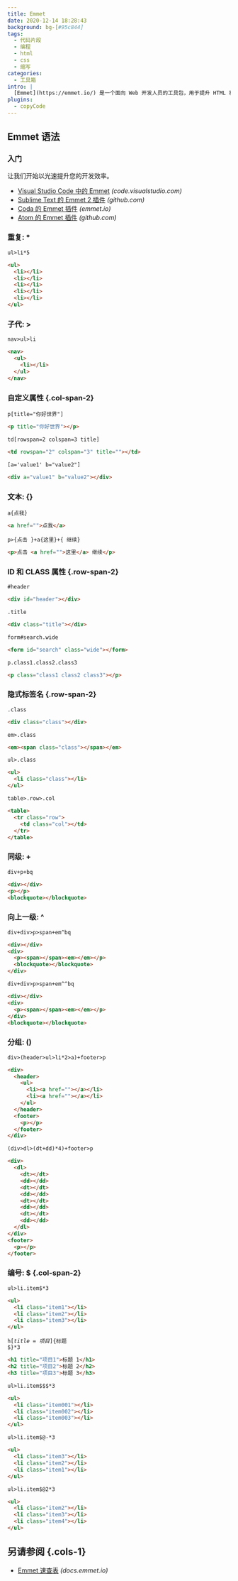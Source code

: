 ```yaml
---
title: Emmet
date: 2020-12-14 18:28:43
background: bg-[#95c844]
tags:
  - 代码片段
  - 编程
  - html
  - css
  - 缩写
categories:
  - 工具箱
intro: |
  [Emmet](https://emmet.io/) 是一个面向 Web 开发人员的工具包，用于提升 HTML 和 CSS 代码编写效率，它允许您使用众所周知的 CSS 选择器以光速编写大型 HTML 代码块。
plugins:
  - copyCode
---
```


## Emmet 语法

### 入门

让我们开始以光速提升您的开发效率。

- [Visual Studio Code 中的 Emmet](https://code.visualstudio.com/docs/editor/emmet) _(code.visualstudio.com)_
- [Sublime Text 的 Emmet 2 插件](https://github.com/emmetio/sublime-text-plugin) _(github.com)_
- [Coda 的 Emmet 插件](https://emmet.io/download/coda/) _(emmet.io)_
- [Atom 的 Emmet 插件](https://github.com/emmetio/emmet-atom#readme) _(github.com)_

### 重复: \*

<code>ul>li\*5</code>

```html
<ul>
  <li></li>
  <li></li>
  <li></li>
  <li></li>
  <li></li>
</ul>
```

### 子代: >

`nav>ul>li`

```html
<nav>
  <ul>
    <li></li>
  </ul>
</nav>
```

### 自定义属性 {.col-span-2}

<code>p[title="你好世界"]</code>

```html
<p title="你好世界"></p>
```

`td[rowspan=2 colspan=3 title]`

```html
<td rowspan="2" colspan="3" title=""></td>
```

`[a='value1' b="value2"]`

```html
<div a="value1" b="value2"></div>
```

### 文本: {}

<code>a{点我}</code>

```html
<a href="">点我</a>
```

<code>p>{点击 }+a{这里}+{ 继续}</code>

```html {.wrap}
<p>点击 <a href="">这里</a> 继续</p>
```

### ID 和 CLASS 属性 {.row-span-2}

`#header`

```html
<div id="header"></div>
```

`.title`

```html
<div class="title"></div>
```

`form#search.wide`

```html
<form id="search" class="wide"></form>
```

`p.class1.class2.class3`

```html
<p class="class1 class2 class3"></p>
```

### 隐式标签名 {.row-span-2}

`.class`

```html
<div class="class"></div>
```

`em>.class`

```html
<em><span class="class"></span></em>
```

`ul>.class`

```html
<ul>
  <li class="class"></li>
</ul>
```

`table>.row>.col`

```html
<table>
  <tr class="row">
    <td class="col"></td>
  </tr>
</table>
```

### 同级: +

`div+p+bq`

```html
<div></div>
<p></p>
<blockquote></blockquote>
```

### 向上一级: ^

`div+div>p>span+em^bq`

```html
<div></div>
<div>
  <p><span></span><em></em></p>
  <blockquote></blockquote>
</div>
```

`div+div>p>span+em^^bq`

```html
<div></div>
<div>
  <p><span></span><em></em></p>
</div>
<blockquote></blockquote>
```

### 分组: ()

<code>div>(header>ul>li\*2>a)+footer>p</code>

```html
<div>
  <header>
    <ul>
      <li><a href=""></a></li>
      <li><a href=""></a></li>
    </ul>
  </header>
  <footer>
    <p></p>
  </footer>
</div>
```

<code>(div>dl>(dt+dd)\*4)+footer>p</code>

```html
<div>
  <dl>
    <dt></dt>
    <dd></dd>
    <dt></dt>
    <dd></dd>
    <dt></dt>
    <dd></dd>
    <dt></dt>
    <dd></dd>
  </dl>
</div>
<footer>
  <p></p>
</footer>
```

### 编号: $ {.col-span-2}

<code>ul>li.item$\*3</code>

```html
<ul>
  <li class="item1"></li>
  <li class="item2"></li>
  <li class="item3"></li>
</ul>
```

<code>h$[title=项目$]{标题 $}\*3</code>

```html
<h1 title="项目1">标题 1</h1>
<h2 title="项目2">标题 2</h2>
<h3 title="项目3">标题 3</h3>
```

<code>ul>li.item$$$\*3</code>

```html
<ul>
  <li class="item001"></li>
  <li class="item002"></li>
  <li class="item003"></li>
</ul>
```

<code>ul>li.item$@-\*3</code>

```html
<ul>
  <li class="item3"></li>
  <li class="item2"></li>
  <li class="item1"></li>
</ul>
```

<code>ul>li.item$@2\*3</code>

```html
<ul>
  <li class="item2"></li>
  <li class="item3"></li>
  <li class="item4"></li>
</ul>
```

## 另请参阅 {.cols-1}

- [Emmet 速查表](https://docs.emmet.io/cheat-sheet/) _(docs.emmet.io)_
